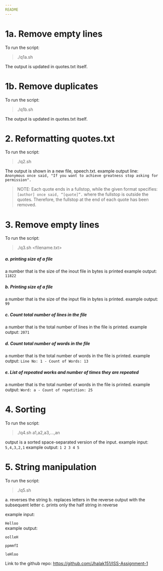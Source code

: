 ```yaml
---
README
---
```


# 1a. Remove empty lines
To run the script:
> ./q1a.sh    

The output is updated in quotes.txt itself.

# 1b. Remove duplicates
To run the script:
> ./q1b.sh    

The output is updated in quotes.txt itself.

# 2. Reformatting quotes.txt
To run the script:
> ./q2.sh    

The output is shown in a new file, speech.txt.
example output line: `Anonymous once said, "If you want to achieve greatness stop asking for permission".`
> NOTE: Each quote ends in a fullstop, while the given format specifies:
`[author] once said, “[quote]”.`
where the fullstop is outside the quotes. Therefore, the fullstop at the end of each quote has been removed.

# 3. Remove empty lines
To run the script:
> ./q3.sh <filename.txt>


##### a. printing size of a file
a number that is the size of the inout file in bytes is printed
example output: `11822`

##### b. Printing size of a file
a number that is the size of the input file in bytes is printed.
example output: `99`

##### c. Count total number of lines in the file
a number that is the total number of lines in the file is printed.
example output: `2071`

##### d. Count total number of words in the file
a number that is the total number of words in the file is printed.
example output: `Line No: 1 - Count of Words: 13`

##### e. List of repeated works and number of times they are repeated
a number that is the total number of words in the file is printed.
example output: `Word: a - Count of repetition: 25`

# 4. Sorting
To run the script:
> ./q4.sh
a1,a2,a3,...,an

output is a sorted space-separated version of the input.
example input: `5,4,3,2,1`
example output: `1 2 3 4 5`

# 5. String manipulation
To run the script:
> ./q5.sh
<string>

a. reverses the string
b. replaces letters in the reverse output with the subsequent letter
c. prints only the half string in reverse

example input: 
  
`Helloo`                 
example output: 
  
`oolleH`
  
`ppmmfI`

`leHloo`

Link to the github repo: https://github.com/Jhalak151/ISS-Assignment-1
